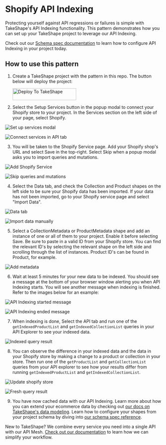 # Shopify API Indexing

Protecting yourself against API regressions or failures is simple with TakeShape's API Indexing functionality. This pattern demonstrates how you can set up your TakeShape project to leverage our API Indexing.

Check out our [Schema spec documentation](https://app.takeshape.io/docs/schema/spec#indexedshapes) to learn how to configure API Indexing in your project today.

## How to use this pattern

1. Create a TakeShape project with the pattern in this repo. The button below will deploy the project:

    <a href="https://app.takeshape.io/add-to-takeshape?repo=https://github.com/takeshape/takeshape-starter-shopify-api-indexing" target="_blank"><img alt="Deploy To TakeShape" src="https://camo.githubusercontent.com/1b580e3ce353d235bde0f376ca35b0fb26d685f3750a3013ae4b225dd3aaf344/68747470733a2f2f696d616765732e74616b6573686170652e696f2f32636363633832352d373062652d343331632d396261302d3130616233386563643361372f6465762f38653266376264612d306530382d346564652d613534362d3664663539626536613862622f4465706c6f79253230746f25323054616b65536861706525343032782e706e673f6175746f3d666f726d6174253243636f6d7072657373" width="205" height="38" data-canonical-src="https://images.takeshape.io/2cccc825-70be-431c-9ba0-10ab38ecd3a7/dev/8e2f7bda-0e08-4ede-a546-6df59be6a8bb/Deploy%20to%20TakeShape%402x.png?auto=format%2Ccompress" style="max-width:100%;"></a>

2. Select the Setup Services button in the popup modal to connect your Shopify store to your project. In the Services section on the left side of your page, select Shopify.

![Set up services modal](./images/modal.png)

![Connect services in API tab](./images/api-connect-services.png)

3. You will be taken to the Shopify Service page. Add your Shopify shop's URL and select Save in the top-right. Select Skip when a popup modal asks you to import queries and mutations.

![Add Shopify Service](./images/add-shopify-service.png)

![Skip queries and mutations](./images/skip.png)

4. Select the Data tab, and check the Collection and Product shapes on the left side to be sure your Shopify data has been imported. If your data has not been imported, go to your Shopify service page and select "Import Data".

![Data tab](./images/data-tab.png)

![Import data manually](./images/import-data-manually.png)

5. Select a CollectionMetadata or ProductMetadata shape and add an instance of one or all of them to your project. Enable it before selecting Save. Be sure to paste in a valid ID from your Shopify store. You can find the relevant ID's by selecting the relevant shape on the left side and scrolling through the list of instances. Product ID's can be found in Product, for example.

![Add metadata](./images/metadata.png)

6. Wait at least 5 minutes for your new data to be indexed. You should see a message at the bottom of your browser window alerting you when API Indexing starts. You will see another message when indexing is finished. Refer to the images below for an example:

![API Indexing started message](./images/started_indexing.png)

![API Indexing ended message](./images/finished_indexing.png)

7. When indexing is done, Select the API tab and run one of the `getIndexedProductList` and `getIndexedCollectionList` queries in your API Explorer to see your indexed data.

![Indexed query result](./images/indexed-result.png)

8. You can observe the difference in your indexed data and the data in your Shopify store by making a change to a product or collection in your store. Then run one of the `getProductList` and `getCollectionList` queries from your API explorer to see how your results differ from running `getIndexedProductList` and `getIndexedCollectionList`.

![Update shopify store](./images/update-shopify.png)

![Fresh query result](./images/fresh-result.png)

9. You have now cached data with our API Indexing. Learn more about how you can extend your ecommerce data by checking out [our docs on TakeShape's data modeling](https://app.takeshape.io/docs/data/modeling). Learn how to configure your shapes from your project schema by diving into [our schema spec reference](https://app.takeshape.io/docs/schema/spec#shapes).

New to TakeShape? We combine every service you need into a single API with our API Mesh. [Check out our documentation](https://app.takeshape.io/docs/major-concepts) to learn how we can simplify your workflow.
